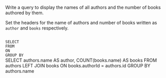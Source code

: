 Write a query to display the names of all authors and the number of books authored by them.

Set the headers for the name of authors and number of books written as `author` and `books` respectively.




<Editor lang="sql" dbName="students2-v3.db" type="exercise">
<code>
SELECT 
FROM
ON
GROUP BY
</code>

<solution>
SELECT   authors.name AS author, 
         COUNT(books.name) AS books
FROM     authors LEFT JOIN books
ON       books.authorId = authors.id
GROUP BY authors.name
</solution>
</Editor>